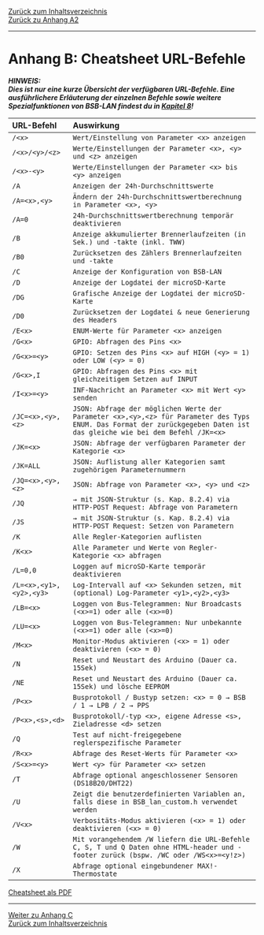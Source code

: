 [Zurück zum Inhaltsverzeichnis](inhaltsverzeichnis.md)  
[Zurück zu Anhang A2](anhang_a2.md)    
    
---
        

# Anhang B: Cheatsheet URL-Befehle
  
***HINWEIS:***  
***Dies ist nur eine kurze Übersicht der verfügbaren URL-Befehle. Eine ausführlichere Erläuterung der einzelnen Befehle sowie weitere Spezialfunktionen von BSB-LAN findest du in [Kapitel 8](kap08.md)!***  
   

| URL-Befehl            | Auswirkung                                                                    |
|:----------------------|:------------------------------------------------------------------------------|
|  `/<x>`               | `Wert/Einstellung von Parameter <x> anzeigen`
|  `/<x>/<y>/<z>`   | `Werte/Einstellungen der Parameter <x>, <y> und <z> anzeigen`  
|  `/<x>-<y>`         | `Werte/Einstellungen der Parameter <x> bis <y> anzeigen`  
|  `/A`                   | `Anzeigen der 24h-Durchschnittswerte`  
|  `/A=<x>,<y>`       | `Ändern der 24h-Durchschnittswertberechnung in Parameter <x>, <y>`  
|  `/A=0`                  | `24h-Durchschnittswertberechnung temporär deaktivieren`  
|  `/B`                   | `Anzeige akkumulierter Brennerlaufzeiten (in Sek.) und -takte (inkl. TWW)`  
|  `/B0`                  | `Zurücksetzen des Zählers Brennerlaufzeiten und -takte`  
|  `/C`                   | `Anzeige der Konfiguration von BSB-LAN`  
|  `/D`                   | `Anzeige der Logdatei der microSD-Karte`  
|  `/DG`                  | `Grafische Anzeige der Logdatei der microSD-Karte`  
|  `/D0`                  | `Zurücksetzen der Logdatei & neue Generierung des Headers`  
|  `/E<x>`              | `ENUM-Werte für Parameter <x> anzeigen`  
|  `/G<x>`              | `GPIO: Abfragen des Pins <x>`  
|  `/G<x>=<y>`        | `GPIO: Setzen des Pins <x> auf HIGH (<y> = 1) oder LOW (<y> = 0)`  
|  `/G<x>,I`            | `GPIO: Abfragen des Pins <x> mit gleichzeitigem Setzen auf INPUT`  
|  `/I<x>=<y>`        | `INF-Nachricht an Parameter <x> mit Wert <y> senden`  
|  `/JC=<x>,<y>,<z>`   | `JSON: Abfrage der möglichen Werte der Parameter <x>,<y>,<z> für Parameter des Typs ENUM. Das Format der zurückgegeben Daten ist das gleiche wie bei dem Befehl /JK=<x>`  
|  `/JK=<x>`        	| `JSON: Abfrage der verfügbaren Parameter der Kategorie <x>`  
|  `/JK=ALL`          	| `JSON: Auflistung aller Kategorien samt zugehörigen Parameternummern`  
|  `/JQ=<x>,<y>,<z>`      | `JSON: Abfrage von Parameter <x>, <y> und <z>`  
|  `/JQ`                  | `→ mit JSON-Struktur (s. Kap. 8.2.4) via HTTP-POST Request: Abfrage von Parametern`
|  `/JS`                  | `→ mit JSON-Struktur (s. Kap. 8.2.4) via HTTP-POST Request: Setzen von Parametern`
|  `/K`                   | `Alle Regler-Kategorien auflisten`  
|  `/K<x>`              | `Alle Parameter und Werte von Regler-Kategorie <x> abfragen`  
|  `/L=0,0`               | `Loggen auf microSD-Karte temporär deaktivieren`  
|  `/L=<x>,<y1>,<y2>,<y3>`       | `Log-Intervall auf <x> Sekunden setzen, mit (optional) Log-Parameter <y1>,<y2>,<y3>`  
|  `/LB=<x>`            | `Loggen von Bus-Telegrammen: Nur Broadcasts (<x>=1) oder alle (<x>=0)`  
|  `/LU=<x>`            | `Loggen von Bus-Telegrammen: Nur unbekannte (<x>=1) oder alle (<x>=0)`  
|  `/M<x>`              | `Monitor-Modus aktivieren (<x> = 1) oder deaktivieren (<x> = 0)`  
|  `/N`                   | `Reset und Neustart des Arduino (Dauer ca. 15Sek)`  
|  `/NE`                  | `Reset und Neustart des Arduino (Dauer ca. 15Sek) und lösche EEPROM`  
|  `/P<x>`              | `Busprotokoll / Bustyp setzen: <x> = 0 → BSB / 1 → LPB / 2 → PPS`  
|  `/P<x>,<s>,<d>`  | `Busprotokoll/-typ <x>, eigene Adresse <s>, Zieladresse <d> setzen`  
|  `/Q`                   | `Test auf nicht-freigegebene reglerspezifische Parameter`  
|  `/R<x>`              | `Abfrage des Reset-Werts für Parameter <x>`  
|  `/S<x>=<y>`        | `Wert <y> für Parameter <x> setzen`  
|  `/T`                   | `Abfrage optional angeschlossener Sensoren (DS18B20/DHT22)`  
|  `/U`                   | `Zeigt die benutzerdefinierten Variablen an, falls diese in BSB_lan_custom.h verwendet werden`  
|  `/V<x>`              | `Verbositäts-Modus aktivieren (<x> = 1) oder deaktivieren (<x> = 0)`  
|  `/W`                   | `Mit vorangehendem /W liefern die URL-Befehle C, S, T und Q Daten ohne HTML-header und -footer zurück (bspw. /WC oder /WS<x>=<y!z>)`  
|  `/X`                   | `Abfrage optional eingebundener MAX!-Thermostate`  

       
[Cheatsheet als PDF](https://github.com/1coderookie/BSB-LPB-LAN/raw/master/Cheatsheet_URL-Befehle.pdf)
    
---
    
     
[Weiter zu Anhang C](anhang_c.md)      
[Zurück zum Inhaltsverzeichnis](inhaltsverzeichnis.md)  


